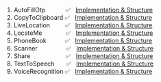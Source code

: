 01. AutoFillOtp &nbsp;&nbsp;&nbsp;&nbsp;&nbsp;&nbsp;&nbsp;&nbsp;&nbsp;&nbsp; :white_check_mark: &nbsp; [Implementation & Structure](./../__app/component/AutoFillOtp/README.md)
02. CopyToClipboard :white_check_mark: &nbsp; [Implementation & Structure](./../__app/component/CopyToClipboard/README.md)
03. LiveLocation &nbsp;&nbsp;&nbsp;&nbsp;&nbsp;&nbsp;&nbsp; :white_check_mark: &nbsp; [Implementation & Structure](./../__app/component/LiveLocation/README.md)
04. LocateMe &nbsp;&nbsp;&nbsp;&nbsp;&nbsp;&nbsp;&nbsp;&nbsp;&nbsp;&nbsp;&nbsp;&nbsp; :white_check_mark: &nbsp; [Implementation & Structure](./../__app/component/LocateMe/README.md)
05. PhoneBook &nbsp;&nbsp;&nbsp;&nbsp;&nbsp;&nbsp;&nbsp;&nbsp;&nbsp; :white_check_mark: &nbsp; [Implementation & Structure](./../__app/component/PhoneBook/README.md)
06. Scanner &nbsp;&nbsp;&nbsp;&nbsp;&nbsp;&nbsp;&nbsp;&nbsp;&nbsp;&nbsp;&nbsp;&nbsp;&nbsp;&nbsp;&nbsp; :white_check_mark: &nbsp; [Implementation & Structure](./../__app/component/Scanner/README.md)
07. Share &nbsp;&nbsp;&nbsp;&nbsp;&nbsp;&nbsp;&nbsp;&nbsp;&nbsp;&nbsp;&nbsp;&nbsp;&nbsp;&nbsp;&nbsp;&nbsp;&nbsp;&nbsp;&nbsp; :white_check_mark: &nbsp; [Implementation & Structure](./../__app/component/Share/README.md)
08. TextToSpeech &nbsp;&nbsp;&nbsp;&nbsp;&nbsp; :white_check_mark: &nbsp; [Implementation & Structure](./../__app/component/TextToSpeech/README.md)
09. VoiceRecognition :white_check_mark: &nbsp; [Implementation & Structure](./../__app/component/VoiceRecognition/README.md)
